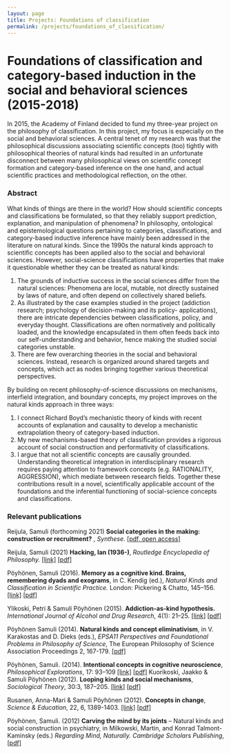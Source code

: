```yaml
---
layout: page
title: Projects: Foundations of classification
permalink: /projects/foundations_of_classification/
---
```


# Foundations of classification and category-based induction in the social and behavioral sciences (2015-2018)

In 2015, the Academy of Finland decided to fund my three-year project on the philosophy of classification. In this project, my focus is especially on the social and behavioral sciences. A central tenet of my research was that the philosophical discussions associating scientific concepts (too) tightly with philosophical theories of natural kinds had resulted in an unfortunate disconnect between many philosophical views on scientific concept formation and category-based inference on the one hand, and actual scientific practices and methodological reflection, on the other.

### Abstract

What kinds of things are there in the world? How should scientific concepts and classifications be formulated, so that they reliably support prediction, explanation, and manipulation of phenomena? In philosophy, ontological and epistemological questions pertaining to categories, classifications, and category-based inductive inference have mainly been addressed in the literature on natural kinds. Since the 1990s the natural kinds approach to scientific concepts has been applied also to the social and behavioral sciences. However, social-science classifications have properties that make it questionable whether they can be treated as natural kinds:
1. The grounds of inductive success in the social sciences differ from the natural sciences: Phenomena are local, mutable, not directly sustained by laws of nature, and often depend on collectively shared beliefs.
2. As illustrated by the case examples studied in the project (addiction research; psychology of decision-making and its policy- applications), there are intricate dependencies between classifications, policy, and everyday thought. Classifications are often normatively and politically loaded, and the knowledge encapsulated in them often feeds back into our self-understanding and behavior, hence making the studied social categories unstable.
3. There are few overarching theories in the social and behavioral sciences. Instead, research is organized around shared targets and concepts, which act as nodes bringing together various theoretical perspectives.

By building on recent philosophy-of-science discussions on mechanisms, interfield integration, and boundary concepts, my project improves on the natural kinds approach in three ways:
1. I connect Richard Boyd’s mechanistic theory of kinds with recent accounts of explanation and causality to develop a mechanistic extrapolation theory of category-based induction.
2. My new mechanisms-based theory of classification provides a rigorous account of social construction and performativity of classifications.
3. I argue that not all scientific concepts are causally grounded. Understanding theoretical integration in interdisciplinary research requires paying attention to framework concepts (e.g. RATIONALITY, AGGRESSION), which mediate between research fields.
Together these contributions result in a novel, scientifically applicable account of the foundations and the inferential functioning of social-science concepts and classifications.

### Relevant publications

Reijula, Samuli (forthcoming 2021) **Social categories in the making: construction or recruitment?** , *Synthese*.
<a href="https://link.springer.com/content/pdf/10.1007/s11229-021-03334-x.pdf" target="_blank">[pdf, open access]</a>

Reijula, Samuli (2021) **Hacking, Ian (1936-)**, *Routledge Encyclopedia of Philosophy.*
<a href="https://www.rep.routledge.com/articles/biographical/hacking-ian-1936/v-1" target="_blank">[link]</a>
<a href="https://philpapers.org/archive/REIHI.pdf" target="_blank">[pdf]</a>

Pöyhönen, Samuli (2016). **Memory as a cognitive kind. Brains, remembering dyads and exograms**, in C. Kendig (ed.), *Natural Kinds and Classification in Scientific Practice.* London: Pickering & Chatto, 145–156. <a href="https://www.routledge.com/Natural-Kinds-and-Classification-in-Scientific-Practice/Kendig/p/book/9781848935402" target="_blank">[link]</a> <a href="/assets/memory_final.pdf" target="_blank">[pdf]</a>

Ylikoski, Petri & Samuli Pöyhönen (2015). **Addiction-as-kind hypothesis.** *International Journal of Alcohol and Drug Research*, 4(1): 21–25. <a href="http://www.ijadr.org/index.php/ijadr/article/view/189" target="_blank">[link]</a> <a href="/assets/addiction-as-a-kind_hypothesis.pdf" target="_blank">[pdf]</a>

Pöyhönen Samuli (2014). **Natural kinds and concept eliminativism**, in V. Karakostas and D. Dieks (eds.), *EPSA11 Perspectives and Foundational Problems in Philosophy of Science*, The European Philosophy of Science Association Proceedings 2, 167-179. <a href="/assets/poyhonen2014,natural_kinds_and_concept_eliminativism.pdf" target="_blank">[pdf]</a>

Pöyhönen, Samuli. (2014). **Intentional concepts in cognitive neuroscience**, *Philosophical Explorations*, 17: 93–109 <a href="https://www.tandfonline.com/doi/abs/10.1080/13869795.2013.742556?journalCode=rpex20" target="_blank">[link]</a> <a href="/assets/intentional_concepts_in_cog_neuroscience.pdf" target="_blank">[pdf]</a>
Kuorikoski, Jaakko & Samuli Pöyhönen (2012). **Looping kinds and social mechanisms**, *Sociological Theory*, 30:3, 187–205. <a href="http://journals.sagepub.com/doi/abs/10.1177/0735275112457911?journalCode=stxa" target="_blank">[link]</a> <a href="/assets/kuorikoski-poyhonen-looping-kinds.pdf" target="_blank">[pdf]</a>

Rusanen, Anna-Mari & Samuli Pöyhönen (2012). **Concepts in change**, *Science & Education*, 22, 6, 1389-1403. <a href="https://link.springer.com/article/10.1007%2Fs11191-012-9489-x" target="_blank">[link]</a> <a href="/assets/rusanen_and_poyhonenconcepts_in_change.pdf" target="_blank">[pdf]</a>

Pöyhönen, Samuli. (2012) **Carving the mind by its joints** – Natural kinds and social construction in psychiatry, in Milkowski, Martin, and Konrad Talmont-Kaminsky (eds.) *Regarding Mind, Naturally. Cambridge Scholars Publishing*, <a href="/assets/poyhonen-2011-carving-the-mind.pdf" target="_blank">[pdf]</a>
